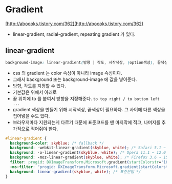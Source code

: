# Gradient
[http://aboooks.tistory.com/362](http://aboooks.tistory.com/362)

- linear-gradient, radial-gradient, repeating gradient 가 있다.

## linear-gradient

```css
background-image: linear-gradient(방향 | 각도, 시작색상, (option색상), 끝색상) 
```

- css 의 gradient 는 color 속성이 아니라 image 속성이다.
- 그래서 background 또는 background-image 에 값을 넣어준다.
- 방향, 각도를 지정할 수 있다.
- 기본값은 위에서 아래로
- 끝 위치에 to 를 붙여서 방향을 지정해준다. `to top right / to bottom left ...`
- gradient 색상을 만들기 위해 시작색상, 끝색상이 필요하다. 그 사이에 다른 색상을 집어넣을 수도 있다.
- 브라우저마다 지원되는게 다르기 때문에 표준코드를 맨 마지막에 적고, 나머지를 추가적으로 적어줘야 한다.

```css
#linear-gradient {
  background-color: skyblue; /* fallback */
  background: -webkit-linear-gradient(skyblue, white); /* Safari 5.1 ~ 6.0, chrom 10.0 ~ 25 */
  background: -o-linear-gradient(skyblue, white); /* Opera 11.1 ~ 12.0 */
  background: -moz-linear-gradient(skyblue, white); /* Firefox 3.6 ~ 15 */
  filter: progid: DXImageTransform.Microsoft.gradient(startColorstr='16진수 색상값', endColorstr='16진수 색상값'); /* IE6 ~ 8 */
  -ms-filter: "progid: DXImageTransform.Microsoft.gradient(startColorstr='16진수', endColorstr='16진수')"; /* IE8+ */
  background: linear-gradient(skyblue, white); /* 표준문법 */
}
```


